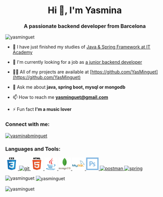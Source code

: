 <h1 align="center">Hi 👋, I'm Yasmina</h1>
<h3 align="center">A passionate backend developer from Barcelona</h3>

<p align="left"> <img src="https://komarev.com/ghpvc/?username=yasminguet&label=Profile%20views&color=0e75b6&style=flat" alt="yasminguet" /> </p>

- 🔭 I have just finished my studies of [Java & Spring Framework at IT Academy](https://cibernarium.barcelonactiva.cat/it-academy2)

- 🤝 I'm currently looking for a job as [a junior backend developer](https://www.linkedin.com/in/yasminabminguet/)

- 👨‍💻 All of my projects are available at [https://github.com/YasMinguet](https://github.com/YasMinguet)

- 💬 Ask me about **java, spring boot, mysql or mongodb**

- 📫 How to reach me **yasminguet@gmail.com**

- ⚡ Fun fact **I'm a music lover**

<h3 align="left">Connect with me:</h3>
<p align="left">
<a href="https://linkedin.com/in/yasminabminguet" target="blank"><img align="center" src="https://raw.githubusercontent.com/rahuldkjain/github-profile-readme-generator/master/src/images/icons/Social/linked-in-alt.svg" alt="yasminabminguet" height="30" width="40" /></a>
</p>

<h3 align="left">Languages and Tools:</h3>
<p align="left"> <a href="https://www.w3schools.com/css/" target="_blank" rel="noreferrer"> <img src="https://raw.githubusercontent.com/devicons/devicon/master/icons/css3/css3-original-wordmark.svg" alt="css3" width="40" height="40"/> </a> <a href="https://git-scm.com/" target="_blank" rel="noreferrer"> <img src="https://www.vectorlogo.zone/logos/git-scm/git-scm-icon.svg" alt="git" width="40" height="40"/> </a> <a href="https://www.w3.org/html/" target="_blank" rel="noreferrer"> <img src="https://raw.githubusercontent.com/devicons/devicon/master/icons/html5/html5-original-wordmark.svg" alt="html5" width="40" height="40"/> </a> <a href="https://www.java.com" target="_blank" rel="noreferrer"> <img src="https://raw.githubusercontent.com/devicons/devicon/master/icons/java/java-original.svg" alt="java" width="40" height="40"/> </a> <a href="https://www.mongodb.com/" target="_blank" rel="noreferrer"> <img src="https://raw.githubusercontent.com/devicons/devicon/master/icons/mongodb/mongodb-original-wordmark.svg" alt="mongodb" width="40" height="40"/> </a> <a href="https://www.mysql.com/" target="_blank" rel="noreferrer"> <img src="https://raw.githubusercontent.com/devicons/devicon/master/icons/mysql/mysql-original-wordmark.svg" alt="mysql" width="40" height="40"/> </a> <a href="https://www.photoshop.com/en" target="_blank" rel="noreferrer"> <img src="https://raw.githubusercontent.com/devicons/devicon/master/icons/photoshop/photoshop-line.svg" alt="photoshop" width="40" height="40"/> </a> <a href="https://postman.com" target="_blank" rel="noreferrer"> <img src="https://www.vectorlogo.zone/logos/getpostman/getpostman-icon.svg" alt="postman" width="40" height="40"/> </a> <a href="https://spring.io/" target="_blank" rel="noreferrer"> <img src="https://www.vectorlogo.zone/logos/springio/springio-icon.svg" alt="spring" width="40" height="40"/> </a> </p>

<p><img align="left" src="https://github-readme-stats.vercel.app/api/top-langs?username=yasminguet&show_icons=true&locale=en&layout=compact" alt="yasminguet" /></p>

<p>&nbsp;<img align="center" src="https://github-readme-stats.vercel.app/api?username=yasminguet&show_icons=true&locale=en" alt="yasminguet" /></p>

<p><img align="center" src="https://github-readme-streak-stats.herokuapp.com/?user=yasminguet&" alt="yasminguet" /></p>
